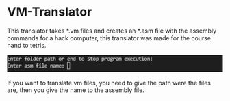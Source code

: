 # VM-Translator

This translator takes *.vm files and creates an *.asm file with the assembly commands for a hack computer, this translator was made for the course nand to tetris.

![Screenshot](menu.png)

If you want to translate vm files, you need to give the path were the files are, then you give the name to the assembly file. 
